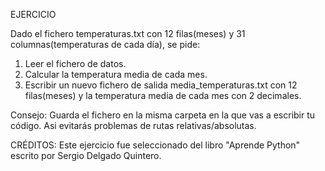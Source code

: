 EJERCICIO

Dado el fichero temperaturas.txt con 12 filas(meses) y 31 columnas(temperaturas de cada día), se pide:
1. Leer el fichero de datos.
2. Calcular la temperatura media de cada mes.
3. Escribir un nuevo fichero de salida media_temperaturas.txt con 12 filas(meses)
 y la temperatura media de cada mes con 2 decimales.

Consejo: Guarda el fichero en la misma carpeta en la que vas a escribir tu código. Asi evitarás
problemas de rutas relativas/absolutas.

CRÉDITOS: 
Este ejercicio fue seleccionado del libro "Aprende Python" escrito por Sergio Delgado Quintero.
